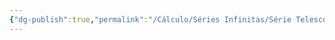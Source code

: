 ```yaml
---
{"dg-publish":true,"permalink":"/Cálculo/Séries Infinitas/Série Telescópica/","dgPassFrontmatter":true,"created":"2025-04-16T07:06:25.928-03:00"}
---
```


